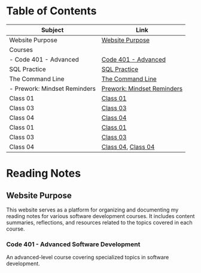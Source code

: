 # Table of Contents

| Subject                        | Link                                              |
| ------------------------------ | ------------------------------------------------- |
| Website Purpose                | [Website Purpose](#website-purpose)               |
| Courses                        |                                                   |
|   - Code 401 - Advanced        | [Code 401 - Advanced](#code-401---advanced)      |
| SQL Practice                   | [SQL Practice](SQLPractice.md)                    |
| The Command Line               | [The Command Line](Command-Line.md)               |
|   - Prework: Mindset Reminders | [Prework: Mindset Reminders](PrepYourMindset.md) |
| Class 01                       | [Class 01](class-01.md)               |
| Class 03                       | [Class 03](class03.md)               |
| Class 04                       | [Class 04](./class04.md)               |
| Class 01                       | [Class 01](Class-01.md)                           |
| Class 03                       | [Class 03](Class-03.md)                           |
| Class 04                       | [Class 04](Class-04.md), [Class 04](Class-04-2.md)|



 

# Reading Notes 

## Website Purpose

This website serves as a platform for organizing and documenting my reading notes for various software development courses. It includes content summaries, reflections, and resources related to the topics covered in each course.

### Code 401 - Advanced Software Development

An advanced-level course covering specialized topics in software development.
